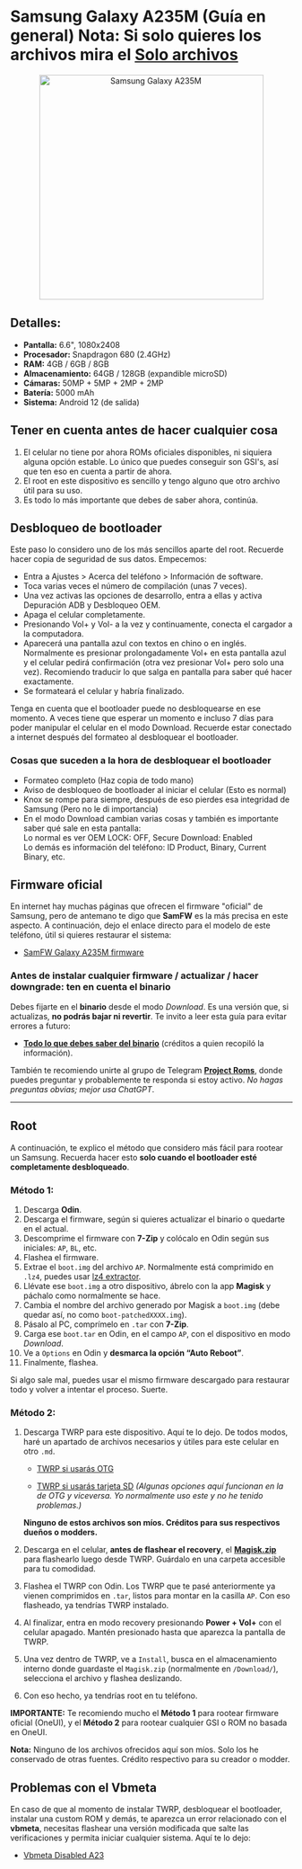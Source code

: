 # Samsung Galaxy A235M (Guía en general) Nota: Si solo quieres los archivos mira el [Solo archivos](https://github.com/Andreslan327/LanDroid/blob/main/Dispositivos/Samsung/A23/A235M/Solo%20archivos%20A235M.md)
<p align="center">
  <img src="https://fdn.gsmarena.com/imgroot/news/22/08/samsung-galaxy-a23-5g-announcement/popup/-1200x1200m/gsmarena_002.jpg" alt="Samsung Galaxy A235M" width="400"/>
</p>

## Detalles: 
- **Pantalla:** 6.6", 1080x2408  
- **Procesador:** Snapdragon 680 (2.4GHz)  
- **RAM:** 4GB / 6GB / 8GB  
- **Almacenamiento:** 64GB / 128GB (expandible microSD)  
- **Cámaras:** 50MP + 5MP + 2MP + 2MP  
- **Batería:** 5000 mAh  
- **Sistema:** Android 12 (de salida)

## Tener en cuenta antes de hacer cualquier cosa
1. El celular no tiene por ahora ROMs oficiales disponibles, ni siquiera alguna opción estable. Lo único que puedes conseguir son GSI's, así que ten eso en cuenta a partir de ahora.  
2. El root en este dispositivo es sencillo y tengo alguno que otro archivo útil para su uso.  
3. Es todo lo más importante que debes de saber ahora, continúa.

## Desbloqueo de bootloader
Este paso lo considero uno de los más sencillos aparte del root. Recuerde hacer copia de seguridad de sus datos. Empecemos:

- Entra a Ajustes > Acerca del teléfono > Información de software.  
- Toca varias veces el número de compilación (unas 7 veces).  
- Una vez activas las opciones de desarrollo, entra a ellas y activa Depuración ADB y Desbloqueo OEM.  
- Apaga el celular completamente.  
- Presionando Vol+ y Vol- a la vez y continuamente, conecta el cargador a la computadora.  
- Aparecerá una pantalla azul con textos en chino o en inglés. Normalmente es presionar prolongadamente Vol+ en esta pantalla azul y el celular pedirá confirmación (otra vez presionar Vol+ pero solo una vez). Recomiendo traducir lo que salga en pantalla para saber qué hacer exactamente.  
- Se formateará el celular y habría finalizado.

Tenga en cuenta que el bootloader puede no desbloquearse en ese momento. A veces tiene que esperar un momento e incluso 7 días para poder manipular el celular en el modo Download. Recuerde estar conectado a internet después del formateo al desbloquear el bootloader.

### Cosas que suceden a la hora de desbloquear el bootloader 
- Formateo completo (Haz copia de todo mano)
- Aviso de desbloqueo de bootloader al iniciar el celular (Esto es normal)
- Knox se rompe para siempre, después de eso pierdes esa integridad de Samsung (Pero no le di importancia)
- En el modo Download cambian varias cosas y también es importante saber qué sale en esta pantalla:  
  Lo normal es ver OEM LOCK: OFF, Secure Download: Enabled  
  Lo demás es información del teléfono: ID Product, Binary, Current Binary, etc.

## Firmware oficial

En internet hay muchas páginas que ofrecen el firmware "oficial" de Samsung, pero de antemano te digo que **SamFW** es la más precisa en este aspecto. A continuación, dejo el enlace directo para el modelo de este teléfono, útil si quieres restaurar el sistema:

- [SamFW Galaxy A235M firmware](https://samfw.com/firmware/SM-A235M)

### Antes de instalar cualquier firmware / actualizar / hacer downgrade: ten en cuenta el binario

Debes fijarte en el **binario** desde el modo *Download*. Es una versión que, si actualizas, **no podrás bajar ni revertir**. Te invito a leer esta guía para evitar errores a futuro:

- **[Todo lo que debes saber del binario](https://telegra.ph/Gu%C3%ADa-Identificar-el-binario-en-dispositivos-Samsung-06-02)** (créditos a quien recopiló la información).

También te recomiendo unirte al grupo de Telegram **[Project Roms](https://t.me/projectroms)**, donde puedes preguntar y probablemente te responda si estoy activo. *No hagas preguntas obvias; mejor usa ChatGPT*.

---

## Root

A continuación, te explico el método que considero más fácil para rootear un Samsung. Recuerda hacer esto **solo cuando el bootloader esté completamente desbloqueado**.

### Método 1:

1. Descarga **Odin**.
2. Descarga el firmware, según si quieres actualizar el binario o quedarte en el actual.
3. Descomprime el firmware con **7-Zip** y colócalo en Odin según sus iniciales: `AP`, `BL`, etc.
4. Flashea el firmware.
5. Extrae el `boot.img` del archivo `AP`. Normalmente está comprimido en `.lz4`, puedes usar [lz4 extractor](https://github.com/lz4/lz4/releases).
6. Llévate ese `boot.img` a otro dispositivo, ábrelo con la app **Magisk** y páchalo como normalmente se hace.
7. Cambia el nombre del archivo generado por Magisk a `boot.img` (debe quedar así, no como `boot-patchedXXXX.img`).
8. Pásalo al PC, comprímelo en `.tar` con **7-Zip**.
9. Carga ese `boot.tar` en Odin, en el campo `AP`, con el dispositivo en modo *Download*.
10. Ve a `Options` en Odin y **desmarca la opción “Auto Reboot”**.
11. Finalmente, flashea.

Si algo sale mal, puedes usar el mismo firmware descargado para restaurar todo y volver a intentar el proceso. Suerte.

### Método 2:

1. Descarga TWRP para este dispositivo. Aquí te lo dejo. De todos modos, haré un apartado de archivos necesarios y útiles para este celular en otro `.md`.

   - [TWRP si usarás OTG](https://drive.google.com/file/d/1EPEkVzG2NyqWegVWjYH1p0kTsOaOYGqf/view?usp=sharing)

   - [TWRP si usarás tarjeta SD](https://drive.google.com/file/d/1Eh63RF6bWELDuLJPOhEW6YUqN2o6foP7/view?usp=sharing)
   *(Algunas opciones aquí funcionan en la de OTG y viceversa. Yo normalmente uso este y no he tenido problemas.)*

   **Ninguno de estos archivos son míos. Créditos para sus respectivos dueños o modders.**

2. Descarga en el celular, **antes de flashear el recovery**, el **[Magisk.zip](https://magiskmanager.net/wp-content/uploads/2024/10/Magisk-v28.0.zip)** para flashearlo luego desde TWRP. Guárdalo en una carpeta accesible para tu comodidad.

3. Flashea el TWRP con Odin. Los TWRP que te pasé anteriormente ya vienen comprimidos en `.tar`, listos para montar en la casilla `AP`. Con eso flasheado, ya tendrías TWRP instalado.

4. Al finalizar, entra en modo recovery presionando **Power + Vol+** con el celular apagado. Mantén presionado hasta que aparezca la pantalla de TWRP.

5. Una vez dentro de TWRP, ve a `Install`, busca en el almacenamiento interno donde guardaste el `Magisk.zip` (normalmente en `/Download/`), selecciona el archivo y flashea deslizando.

6. Con eso hecho, ya tendrías root en tu teléfono.

**IMPORTANTE:** Te recomiendo mucho el **Método 1** para rootear firmware oficial (OneUI), y el **Método 2** para rootear cualquier GSI o ROM no basada en OneUI.

**Nota:** Ninguno de los archivos ofrecidos aquí son míos. Solo los he conservado de otras fuentes. Crédito respectivo para su creador o modder.

## Problemas con el Vbmeta

En caso de que al momento de instalar TWRP, desbloquear el bootloader, instalar una custom ROM y demás, te aparezca un error relacionado con el **vbmeta**, necesitas flashear una versión modificada que salte las verificaciones y permita iniciar cualquier sistema. Aquí te lo dejo:

- [Vbmeta Disabled A23](https://drive.google.com/file/d/1hvXxNBa9dJInPI2VixfE8Ry9YYw3pFMk/view?usp=sharing)
